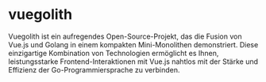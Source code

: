 # vuegolith
Vuegolith ist ein aufregendes Open-Source-Projekt, das die Fusion von Vue.js und Golang in einem kompakten Mini-Monolithen demonstriert. Diese einzigartige Kombination von Technologien ermöglicht es Ihnen, leistungsstarke Frontend-Interaktionen mit Vue.js nahtlos mit der Stärke und Effizienz der Go-Programmiersprache zu verbinden.
